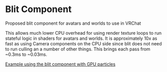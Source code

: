 # Blit Component
Proposed blit component for avatars and worlds to use in VRChat

This allows much lower CPU overhead for using render texture loops to run stateful logic in shaders for avatars and worlds. It is approximately 10x as fast as using Camera components on the CPU side since blit does not need to run culling an a number of other things. This brings each pass from ~0.3ms to ~0.03ms. 

[Example using the blit component with GPU particles](https://i.imgur.com/Io85hNc.gifv)
